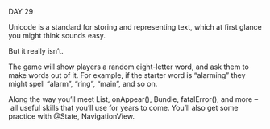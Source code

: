 DAY 29 


Unicode is a standard for storing and representing text, which at first glance you might think sounds easy.

But it really isn’t.

The game will show players a random eight-letter word, and ask them to make words out of it. For example, if the starter word is “alarming” they might spell “alarm”, “ring”, “main”, and so on.

Along the way you’ll meet List, onAppear(), Bundle, fatalError(), and more – all useful skills that you’ll use for years to come. You’ll also get some practice with @State, NavigationView.
